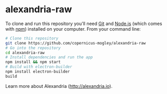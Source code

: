 # alexandria-raw
To clone and run this repository you'll need [Git](https://git-scm.com) and [Node.js](https://nodejs.org/en/download/) (which comes with [npm](http://npmjs.com)) installed on your computer. From your command line:

```bash
# Clone this repository
git clone https://github.com/copernicus-mogley/alexandria-raw
# Go into the repository
cd alexandria-raw
# Install dependencies and run the app
npm install && npm start
# Build with electron-builder
npm install electron-builder
build
```

Learn more about Alexandria (http://alexandria.io).
